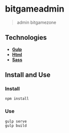 # bitgameadmin

> admin bitgamezone

## Technologies

- [**Gulp**](http://gulpjs.com)
- [**Html**](https://developer.mozilla.org/es/docs/HTML/HTML5) 
- [**Sass**](http://sass-lang.com)  

## Install and Use

### Install

```bash
npm install
```

### Use 

```bash
gulp serve
gulp build
```
